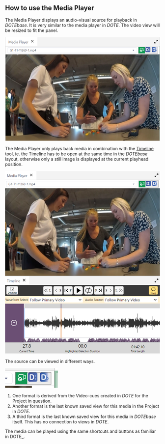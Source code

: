 ## How to use the Media Player

The Media Player displays an audio-visual source for playback in _DOTEbase_.
It is very similar to the media player in _DOTE_.
The video view will be resized to fit the panel.

[![Media player](images/mediaplayer/player.png)](images/mediaplayer/player.png)

The Media Player only plays back media in combination with the [Timeline](timeline.md) tool, ie. the Timeline has to be open at the same time in the _DOTEbase_ layout, otherwise only a still image is displayed at the current playhead position.

[![Media player](images/mediaplayer/player-timeline.png)](images/mediaplayer/player-timeline.png)

The source can be viewed in different ways.

[![Media player views](images/mediaplayer/player-views.png)](images/mediaplayer/player-views.png)

1. One format is derived from the Video-cues created in _DOTE_ for the Project in question.
2. Another format is the last known saved view for this media in the Project in _DOTE_.
3. A third format is the last known saved view for this media in _DOTEbase_ itself.
This has no connection to views in _DOTE_.

The media can be played using the same shortcuts and buttons as familiar in DOTE_.

